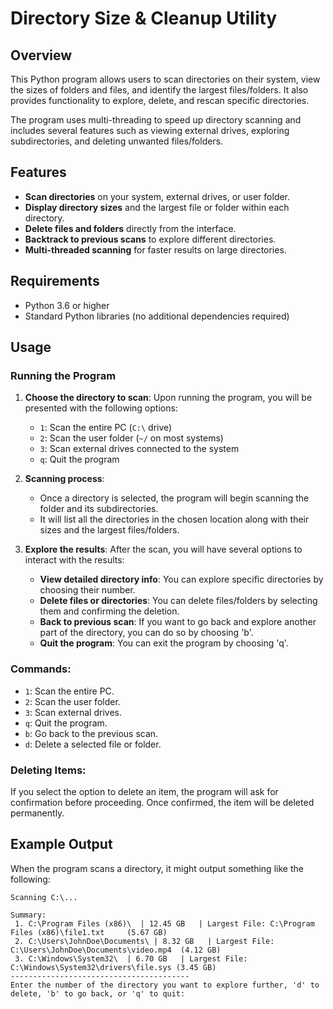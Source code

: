 # Directory Size & Cleanup Utility

## Overview
This Python program allows users to scan directories on their system, view the sizes of folders and files, and identify the largest files/folders. It also provides functionality to explore, delete, and rescan specific directories.

The program uses multi-threading to speed up directory scanning and includes several features such as viewing external drives, exploring subdirectories, and deleting unwanted files/folders.

## Features
- **Scan directories** on your system, external drives, or user folder.
- **Display directory sizes** and the largest file or folder within each directory.
- **Delete files and folders** directly from the interface.
- **Backtrack to previous scans** to explore different directories.
- **Multi-threaded scanning** for faster results on large directories.

## Requirements
- Python 3.6 or higher
- Standard Python libraries (no additional dependencies required)

## Usage

### Running the Program

1. **Choose the directory to scan**:
   Upon running the program, you will be presented with the following options:
   - `1`: Scan the entire PC (`C:\` drive)
   - `2`: Scan the user folder (`~/` on most systems)
   - `3`: Scan external drives connected to the system
   - `q`: Quit the program

2. **Scanning process**:
   - Once a directory is selected, the program will begin scanning the folder and its subdirectories.
   - It will list all the directories in the chosen location along with their sizes and the largest files/folders.

3. **Explore the results**:
   After the scan, you will have several options to interact with the results:
   - **View detailed directory info**: You can explore specific directories by choosing their number.
   - **Delete files or directories**: You can delete files/folders by selecting them and confirming the deletion.
   - **Back to previous scan**: If you want to go back and explore another part of the directory, you can do so by choosing 'b'.
   - **Quit the program**: You can exit the program by choosing 'q'.

### Commands:
- `1`: Scan the entire PC.
- `2`: Scan the user folder.
- `3`: Scan external drives.
- `q`: Quit the program.
- `b`: Go back to the previous scan.
- `d`: Delete a selected file or folder.

### Deleting Items:
If you select the option to delete an item, the program will ask for confirmation before proceeding. Once confirmed, the item will be deleted permanently.

## Example Output

When the program scans a directory, it might output something like the following:

```
Scanning C:\...

Summary:
 1. C:\Program Files (x86)\  | 12.45 GB   | Largest File: C:\Program Files (x86)\file1.txt     (5.67 GB)
 2. C:\Users\JohnDoe\Documents\ | 8.32 GB   | Largest File: C:\Users\JohnDoe\Documents\video.mp4  (4.12 GB)
 3. C:\Windows\System32\  | 6.70 GB   | Largest File: C:\Windows\System32\drivers\file.sys (3.45 GB)
----------------------------------------
Enter the number of the directory you want to explore further, 'd' to delete, 'b' to go back, or 'q' to quit:
```
